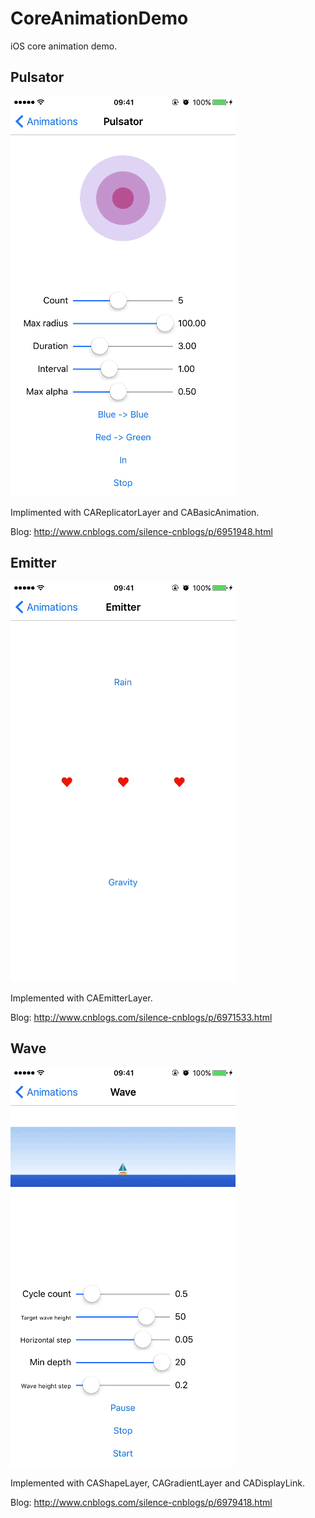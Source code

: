 # CoreAnimationDemo

iOS core animation demo.

## Pulsator

![](README_resources/Pulsator.gif)

Implimented with CAReplicatorLayer and CABasicAnimation.

Blog: http://www.cnblogs.com/silence-cnblogs/p/6951948.html

## Emitter

![](README_resources/Emitter.gif)

Implemented with CAEmitterLayer.

Blog: http://www.cnblogs.com/silence-cnblogs/p/6971533.html

## Wave

![](README_resources/Wave.gif)

Implemented with CAShapeLayer, CAGradientLayer and CADisplayLink.

Blog: http://www.cnblogs.com/silence-cnblogs/p/6979418.html